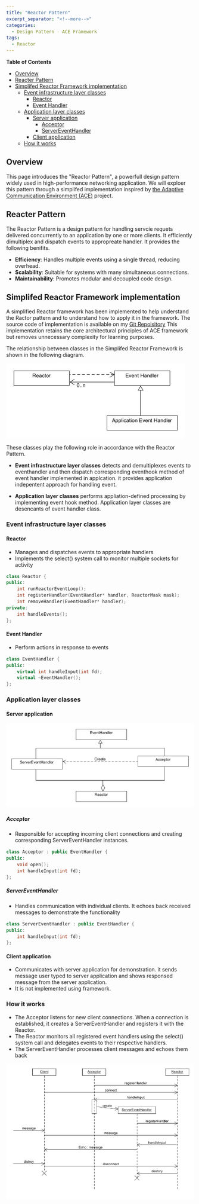 ```yaml
---
title: "Reactor Pattern"
excerpt_separator: "<!--more-->"
categories:
  - Design Pattern - ACE Framework
tags:
  - Reactor
---
```

**Table of Contents**
- [Overview](#overview)
- [Reacter Pattern](#reacter-pattern)
- [Simplifed Reactor Framework implementation](#simplifed-reactor-framework-implementation)
  - [Event infrastructure layer classes](#event-infrastructure-layer-classes)
    - [Reactor](#reactor)
    - [Event Handler](#event-handler)
  - [Application layer classes](#application-layer-classes)
    - [Server application](#server-application)
      - [Acceptor](#acceptor)
      - [ServerEventHandler](#servereventhandler)
    - [Client application](#client-application)
  - [How it works](#how-it-works)


## Overview
This page introduces the "Reactor Pattern", a powerfull design pattern widely used in high-performance networking application. We will exploer this pattern through a simplifed implementation inspired by [the Adaptive Communication Environment (ACE)](https://www.dre.vanderbilt.edu/~schmidt/ACE.html) project.

## Reacter Pattern
The Reactor Pattern is a design pattern for handling servcie requets delivered concurrently to an application by one or more clients. It efficiently dimultiplex and dispatch events to appropreate handler. It provides the following benifits.

- **Efficiency**: Handles multiple events using a single thread, reducing overhead.
- **Scalability**: Suitable for systems with many simultaneous connections.
- **Maintainability**: Promotes modular and decoupled code design.


## Simplifed Reactor Framework implementation
A simplified Reactor framework has been implemented to help understand the Ractor pattern and to understand how to apply it in the framework. The source code of implementation is available on my [Git Repoisitory](https://github.com/yjung93/study_reactor_1_0)  This implementation retains the core architectural principles of ACE framework but removes unnecessary complexity for learning purposes.  

The relationship between classes in the Simplifed Reactor Framework is shown in the following diagram.

![alt text](/assets/images/reactor_class_diagram_v_1_1.jpg)

These classes play the following role in accordance with the Reactor Pattern.
- **Event infrastructure layer classes**  detects and demultiplexes events to eventhandler and then dispatch corresponding eventhook method of event handler implemented in applcation. it provides application indepentent approach for handling event.

- **Application layer classes** performs appliation-defined processing by implementing event hook method. Application layer classes are desencants of event handler class.
  


### Event infrastructure layer classes

#### Reactor
- Manages and dispatches events to appropriate handlers
- Implements the select() system call to monitor multiple sockets for activity

```cpp
class Reactor {
public:
    int runReactorEventLoop();
    int registerHandler(EventHandler* handler, ReactorMask mask);
    int removeHandler(EventHandler* handler);
private:
    int handleEvents();
};

```
#### Event Handler
- Perform actions in response to events

```cpp
class EventHandler {
public:
    virtual int handleInput(int fd);
    virtual ~EventHandler();
};
```
### Application layer classes

#### Server application

![alt text](/assets/images/example_reactor.png)

##### Acceptor
- Responsible for accepting incoming client connections and creating corresponding ServerEventHandler instances.

```cpp
class Acceptor : public EventHandler {
public:
    void open();
    int handleInput(int fd);
};

```
##### ServerEventHandler
- Handles communication with individual clients. It echoes back received messages to demonstrate the functionality
 
```cpp
class ServerEventHandler : public EventHandler {
public:
    int handleInput(int fd);
};
```

#### Client application
- Communicates with server application for demonstration. it sends message user typed to server application and shows responsed message from the server application.
- It is not implemented using framework.

### How it works
- The Acceptor listens for new client connections. When a connection is established, it creates a ServerEventHandler and registers it with the Reactor.
- The Reactor monitors all registered event handlers using the select() system call and delegates events to their respective handlers.
- The ServerEventHandler processes client messages and echoes them back​

![alt text](/assets/images/example_reactor_Sequence.png)

